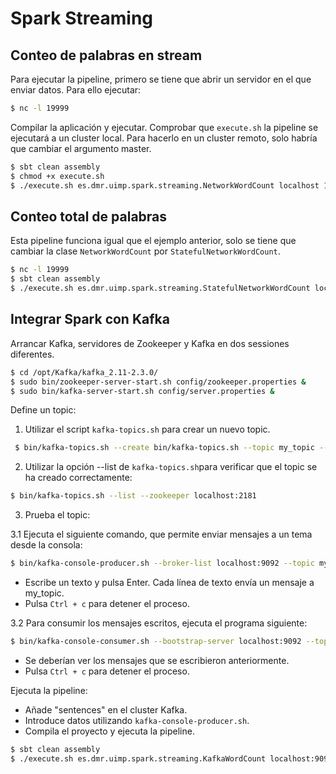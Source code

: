 # Spark Streaming

## Conteo de palabras en stream

Para ejecutar la pipeline, primero se tiene que abrir un servidor en el que enviar datos. Para ello ejecutar:
```bash
$ nc -l 19999
```

Compilar la aplicación y ejecutar. Comprobar que `execute.sh` la pipeline se ejecutará a un cluster local. Para hacerlo en un cluster remoto, solo habría que cambiar el argumento master.
```bash
$ sbt clean assembly
$ chmod +x execute.sh 
$ ./execute.sh es.dmr.uimp.spark.streaming.NetworkWordCount localhost 19999 
```

## Conteo total de palabras

Esta pipeline funciona igual que el ejemplo anterior, solo se tiene que cambiar la clase `NetworkWordCount` por `StatefulNetworkWordCount`.
```bash
$ nc -l 19999
$ sbt clean assembly
$ ./execute.sh es.dmr.uimp.spark.streaming.StatefulNetworkWordCount localhost 19999 
```

## Integrar Spark con Kafka 

Arrancar Kafka, servidores de Zookeeper y Kafka en dos sessiones diferentes.
```bash
$ cd /opt/Kafka/kafka_2.11-2.3.0/
$ sudo bin/zookeeper-server-start.sh config/zookeeper.properties & 
$ sudo bin/kafka-server-start.sh config/server.properties & 
```
Define un topic:

1. Utilizar el script `kafka-topics.sh` para crear un nuevo topic.
```bash
 $ bin/kafka-topics.sh --create bin/kafka-topics.sh --topic my_topic --partitions 1 --replication-factor 1 --zookeeper localhost:2181
```
2. Utilizar la opción --list de `kafka-topics.sh`para verificar que el topic se ha creado correctamente:
```bash
$ bin/kafka-topics.sh --list --zookeeper localhost:2181
```
3. Prueba el topic:

3.1 Ejecuta el siguiente comando, que permite enviar mensajes a un tema desde la consola:
```bash
$ bin/kafka-console-producer.sh --broker-list localhost:9092 --topic my_topic
```
- Escribe un texto y pulsa Enter. Cada línea de texto envía un mensaje a my_topic.
- Pulsa `Ctrl + c` para detener el proceso.

 3.2 Para consumir los mensajes escritos, ejecuta el programa siguiente:
```bash
$ bin/kafka-console-consumer.sh --bootstrap-server localhost:9092 --topic my_topic --from-beginning
```
- Se deberían ver los mensajes que se escribieron anteriormente.
- Pulsa `Ctrl + c` para detener el proceso.

Ejecuta la pipeline:

- Añade "sentences" en el cluster Kafka.
- Introduce datos utilizando `kafka-console-producer.sh`.
- Compila el proyecto y ejecuta la pipeline.
```bash
$ sbt clean assembly
$ ./execute.sh es.dmr.uimp.spark.streaming.KafkaWordCount localhost:9092 kafkaConsumer sentences 1
```
